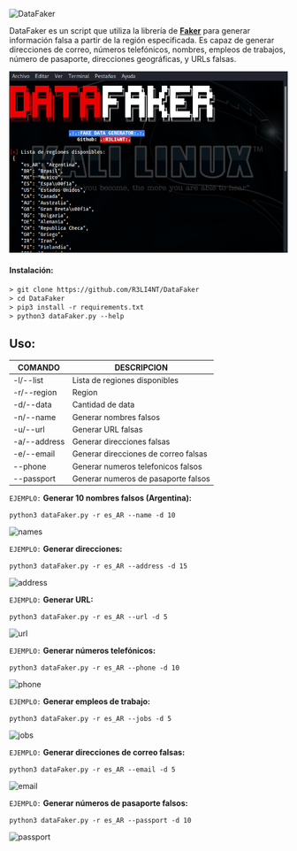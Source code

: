 ![DataFaker](https://github.com/R3LI4NT/DataFaker/assets/75953873/0c7b8399-13c8-4fad-8d12-6817c1031ca9)

DataFaker es un script que utiliza la librería de <a href="https://faker.readthedocs.io/en/master/">**Faker**</a> para generar información falsa a partir de la región especificada. Es capaz de generar direcciones de correo, números telefónicos, nombres, empleos de trabajos, número de pasaporte, direcciones geográficas, y URLs falsas. 

<p align="center">
   <img src="https://raw.githubusercontent.com/R3LI4NT/DataFaker/main/img/regions.png">
</p>

#### Instalación:

```
> git clone https://github.com/R3LI4NT/DataFaker
> cd DataFaker
> pip3 install -r requirements.txt
> python3 dataFaker.py --help
```

## Uso:
| COMANDO | DESCRIPCION |
| ------------- | ------------- |
| -l/--list | Lista de regiones disponibles  |
| -r/--region  | Region  |
| -d/--data  | Cantidad de data  |
| -n/--name  | Generar nombres falsos  |
| -u/--url  | Generar URL falsas  |
| -a/--address  | Generar direcciones falsas  |
| -e/--email  | Generar direcciones de correo falsas  |
| --phone  | Generar numeros telefonicos falsos  |
| --passport  | Generar numeros de pasaporte falsos  |

`EJEMPLO:` **Generar 10 nombres falsos (Argentina):**

```
python3 dataFaker.py -r es_AR --name -d 10
```

![names](https://github.com/R3LI4NT/DataFaker/assets/75953873/34497972-f9ce-4f41-bdec-b4dbdb977463)

`EJEMPLO:` **Generar direcciones:**

```
python3 dataFaker.py -r es_AR --address -d 15
```

![address](https://github.com/R3LI4NT/DataFaker/assets/75953873/a307d8ec-94be-4f3e-800d-f5bbae71a46d)

`EJEMPLO:` **Generar URL:**

```
python3 dataFaker.py -r es_AR --url -d 5
```

![url](https://github.com/R3LI4NT/DataFaker/assets/75953873/8332c7e5-92c5-4856-9e15-9b4a162b659b)

`EJEMPLO:` **Generar números telefónicos:**

```
python3 dataFaker.py -r es_AR --phone -d 10
```

![phone](https://github.com/R3LI4NT/DataFaker/assets/75953873/babcc5a9-e9d6-417c-b3d8-c7372a43da70)

`EJEMPLO:` **Generar empleos de trabajo:**

```
python3 dataFaker.py -r es_AR --jobs -d 5
```

![jobs](https://github.com/R3LI4NT/DataFaker/assets/75953873/d9da9a80-668f-42b7-af50-e72b9da29389)

`EJEMPLO:` **Generar direcciones de correo falsas:**

```
python3 dataFaker.py -r es_AR --email -d 5
```

![email](https://github.com/R3LI4NT/DataFaker/assets/75953873/90aee0bb-7509-4619-bc58-00433f342438)

`EJEMPLO:` **Generar números de pasaporte falsos:**

```
python3 dataFaker.py -r es_AR --passport -d 10
```

![passport](https://github.com/R3LI4NT/DataFaker/assets/75953873/cdc91531-aef8-43f3-bbc9-e252ed3abdcd)


